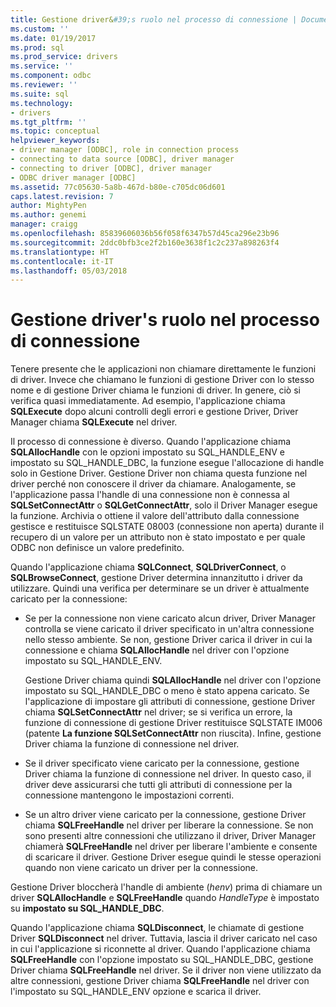 ```yaml
---
title: Gestione driver&#39;s ruolo nel processo di connessione | Documenti Microsoft
ms.custom: ''
ms.date: 01/19/2017
ms.prod: sql
ms.prod_service: drivers
ms.service: ''
ms.component: odbc
ms.reviewer: ''
ms.suite: sql
ms.technology:
- drivers
ms.tgt_pltfrm: ''
ms.topic: conceptual
helpviewer_keywords:
- driver manager [ODBC], role in connection process
- connecting to data source [ODBC], driver manager
- connecting to driver [ODBC], driver manager
- ODBC driver manager [ODBC]
ms.assetid: 77c05630-5a8b-467d-b80e-c705dc06d601
caps.latest.revision: 7
author: MightyPen
ms.author: genemi
manager: craigg
ms.openlocfilehash: 85839606036b56f058f6347b57d45ca296e23b96
ms.sourcegitcommit: 2ddc0bfb3ce2f2b160e3638f1c2c237a898263f4
ms.translationtype: HT
ms.contentlocale: it-IT
ms.lasthandoff: 05/03/2018
---
```

# <a name="driver-manager39s-role-in-the-connection-process"></a>Gestione driver&#39;s ruolo nel processo di connessione
Tenere presente che le applicazioni non chiamare direttamente le funzioni di driver. Invece che chiamano le funzioni di gestione Driver con lo stesso nome e di gestione Driver chiama le funzioni di driver. In genere, ciò si verifica quasi immediatamente. Ad esempio, l'applicazione chiama **SQLExecute** dopo alcuni controlli degli errori e gestione Driver, Driver Manager chiama **SQLExecute** nel driver.  
  
 Il processo di connessione è diverso. Quando l'applicazione chiama **SQLAllocHandle** con le opzioni impostato su SQL_HANDLE_ENV e impostato su SQL_HANDLE_DBC, la funzione esegue l'allocazione di handle solo in Gestione Driver. Gestione Driver non chiama questa funzione nel driver perché non conoscere il driver da chiamare. Analogamente, se l'applicazione passa l'handle di una connessione non è connessa al **SQLSetConnectAttr** o **SQLGetConnectAttr**, solo il Driver Manager esegue la funzione. Archivia o ottiene il valore dell'attributo dalla connessione gestisce e restituisce SQLSTATE 08003 (connessione non aperta) durante il recupero di un valore per un attributo non è stato impostato e per quale ODBC non definisce un valore predefinito.  
  
 Quando l'applicazione chiama **SQLConnect**, **SQLDriverConnect**, o **SQLBrowseConnect**, gestione Driver determina innanzitutto i driver da utilizzare. Quindi una verifica per determinare se un driver è attualmente caricato per la connessione:  
  
-   Se per la connessione non viene caricato alcun driver, Driver Manager controlla se viene caricato il driver specificato in un'altra connessione nello stesso ambiente. Se non, gestione Driver carica il driver in cui la connessione e chiama **SQLAllocHandle** nel driver con l'opzione impostato su SQL_HANDLE_ENV.  
  
     Gestione Driver chiama quindi **SQLAllocHandle** nel driver con l'opzione impostato su SQL_HANDLE_DBC o meno è stato appena caricato. Se l'applicazione di impostare gli attributi di connessione, gestione Driver chiama **SQLSetConnectAttr** nel driver; se si verifica un errore, la funzione di connessione di gestione Driver restituisce SQLSTATE IM006 (patente  **La funzione SQLSetConnectAttr** non riuscita). Infine, gestione Driver chiama la funzione di connessione nel driver.  
  
-   Se il driver specificato viene caricato per la connessione, gestione Driver chiama la funzione di connessione nel driver. In questo caso, il driver deve assicurarsi che tutti gli attributi di connessione per la connessione mantengono le impostazioni correnti.  
  
-   Se un altro driver viene caricato per la connessione, gestione Driver chiama **SQLFreeHandle** nel driver per liberare la connessione. Se non sono presenti altre connessioni che utilizzano il driver, Driver Manager chiamerà **SQLFreeHandle** nel driver per liberare l'ambiente e consente di scaricare il driver. Gestione Driver esegue quindi le stesse operazioni quando non viene caricato un driver per la connessione.  
  
 Gestione Driver bloccherà l'handle di ambiente (*henv*) prima di chiamare un driver **SQLAllocHandle** e **SQLFreeHandle** quando *HandleType* è impostato su **impostato su SQL_HANDLE_DBC**.  
  
 Quando l'applicazione chiama **SQLDisconnect**, le chiamate di gestione Driver **SQLDisconnect** nel driver. Tuttavia, lascia il driver caricato nel caso in cui l'applicazione si riconnette al driver. Quando l'applicazione chiama **SQLFreeHandle** con l'opzione impostato su SQL_HANDLE_DBC, gestione Driver chiama **SQLFreeHandle** nel driver. Se il driver non viene utilizzato da altre connessioni, gestione Driver chiama **SQLFreeHandle** nel driver con l'impostato su SQL_HANDLE_ENV opzione e scarica il driver.
